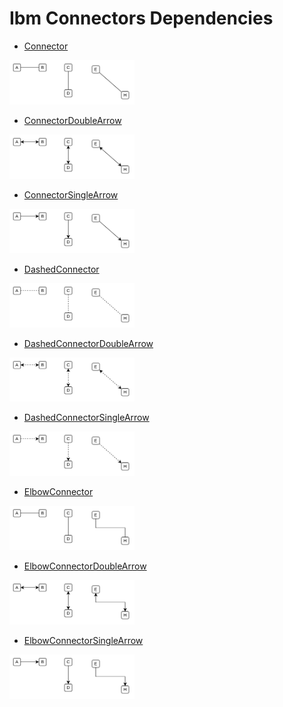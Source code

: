 # Ibm Connectors Dependencies


- [Connector](./connector.md)  
<img src="./connector.png" width="200"/>

- [ConnectorDoubleArrow](./connector-double-arrow.md)  
<img src="./connector-double-arrow.png" width="200"/>

- [ConnectorSingleArrow](./connector-single-arrow.md)  
<img src="./connector-single-arrow.png" width="200"/>

- [DashedConnector](./dashed-connector.md)  
<img src="./dashed-connector.png" width="200"/>

- [DashedConnectorDoubleArrow](./dashed-connector-double-arrow.md)  
<img src="./dashed-connector-double-arrow.png" width="200"/>

- [DashedConnectorSingleArrow](./dashed-connector-single-arrow.md)  
<img src="./dashed-connector-single-arrow.png" width="200"/>

- [ElbowConnector](./elbow-connector.md)  
<img src="./elbow-connector.png" width="200"/>

- [ElbowConnectorDoubleArrow](./elbow-connector-double-arrow.md)  
<img src="./elbow-connector-double-arrow.png" width="200"/>

- [ElbowConnectorSingleArrow](./elbow-connector-single-arrow.md)  
<img src="./elbow-connector-single-arrow.png" width="200"/>
